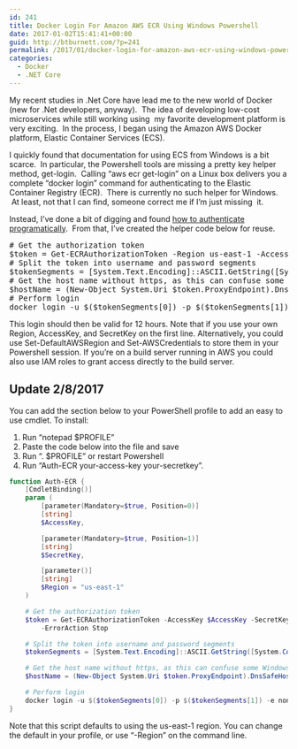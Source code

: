 ```yaml
---
id: 241
title: Docker Login For Amazon AWS ECR Using Windows Powershell
date: 2017-01-02T15:41:41+00:00
guid: http://btburnett.com/?p=241
permalink: /2017/01/docker-login-for-amazon-aws-ecr-using-windows-powershell.html
categories:
  - Docker
  - .NET Core
---
```

My recent studies in .Net Core have lead me to the new world of Docker (new for .Net developers, anyway).  The idea of developing low-cost microservices while still working using  my favorite development platform is very exciting.  In the process, I began using the Amazon AWS Docker platform, Elastic Container Services (ECS).

I quickly found that documentation for using ECS from Windows is a bit scarce.  In particular, the Powershell tools are missing a pretty key helper method, get-login.  Calling &#8220;aws ecr get-login&#8221; on a Linux box delivers you a complete &#8220;docker login&#8221; command for authenticating to the Elastic Container Registry (ECR).  There is currently no such helper for Windows.  At least, not that I can find, someone correct me if I&#8217;m just missing  it.

Instead, I&#8217;ve done a bit of digging and found [how to authenticate programatically](https://aws.amazon.com/blogs/compute/authenticating-amazon-ecr-repositories-for-docker-cli-with-credential-helper/).  From that, I&#8217;ve created the helper code below for reuse.

<pre class="brush: powershell; title: ; notranslate" title=""># Get the authorization token
$token = Get-ECRAuthorizationToken -Region us-east-1 -AccessKey your-access-key -SecretKey your-secret-key
# Split the token into username and password segments
$tokenSegments = [System.Text.Encoding]::ASCII.GetString([System.Convert]::FromBase64String($token.AuthorizationToken)).Split(":")
# Get the host name without https, as this can confuse some Windows machines
$hostName = (New-Object System.Uri $token.ProxyEndpoint).DnsSafeHost
# Perform login
docker login -u $($tokenSegments[0]) -p $($tokenSegments[1]) -e none $hostName
</pre>

This login should then be valid for 12 hours. Note that if you use your own Region, AccessKey, and SecretKey on the first line. Alternatively, you could use Set-DefaultAWSRegion and Set-AWSCredentials to store them in your Powershell session. If you&#8217;re on a build server running in AWS you could also use IAM roles to grant access directly to the build server.

## Update 2/8/2017

You can add the section below to your PowerShell profile to add an easy to use cmdlet. To install:

  1. Run &#8220;notepad $PROFILE&#8221;
  2. Paste the code below into the file and save
  3. Run &#8220;. $PROFILE&#8221; or restart Powershell
  4. Run &#8220;Auth-ECR your-access-key your-secretkey&#8221;.

```powershell
function Auth-ECR {
    [CmdletBinding()]
    param (
        [parameter(Mandatory=$true, Position=0)]
        [string]
        $AccessKey,

        [parameter(Mandatory=$true, Position=1)]
        [string]
        $SecretKey,

        [parameter()]
        [string]
        $Region = "us-east-1"
    )

    # Get the authorization token
    $token = Get-ECRAuthorizationToken -AccessKey $AccessKey -SecretKey $SecretKey -Region $Region `
        -ErrorAction Stop

    # Split the token into username and password segments
    $tokenSegments = [System.Text.Encoding]::ASCII.GetString([System.Convert]::FromBase64String($token.AuthorizationToken)).Split(":")

    # Get the host name without https, as this can confuse some Windows machines
    $hostName = (New-Object System.Uri $token.ProxyEndpoint).DnsSafeHost

    # Perform login
    docker login -u $($tokenSegments[0]) -p $($tokenSegments[1]) -e none $hostName
}
```

Note that this script defaults to using the us-east-1 region. You can change the default in your profile, or use &#8220;-Region&#8221; on the command line.
